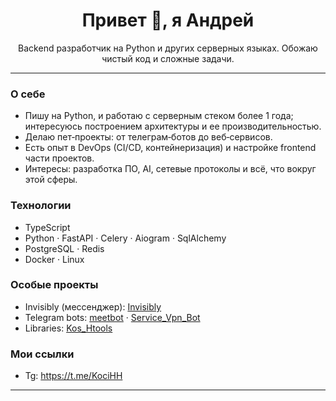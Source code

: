 <h1 align="center">Привет 👋, я Андрей</h1>
<p align="center">
Backend разработчик на Python и других серверных языках. Обожаю чистый код и сложные задачи.
</p>

---

### О себе
- Пишу на Python, и работаю с серверным стеком более 1 года; интересуюсь построением архитектуры и ее производительностью.  
- Делаю пет‑проекты: от телеграм‑ботов до веб‑сервисов.  
- Есть опыт в DevOps (CI/CD, контейнеризация) и настройке frontend части проектов.  
- Интересы: разработка ПО, AI, сетевые протоколы и всё, что вокруг этой сферы.

### Технологии
- TypeScript 
- Python · FastAPI · Celery · Aiogram · SqlAlchemy
- PostgreSQL · Redis  
- Docker · Linux

### Особые проекты
- Invisibly (мессенджер): [Invisibly](https://github.com/KociHH/Invisibly)  
- Telegram bots: [meetbot](https://github.com/KociHH/meetbot) · [Service_Vpn_Bot](https://github.com/KociHH/Service_Vpn_Bot)
- Libraries: [Kos_Htools](https://github.com/KociHH/helping_lib)


### Мои ссылки
- Tg: https://t.me/KociHH

---
